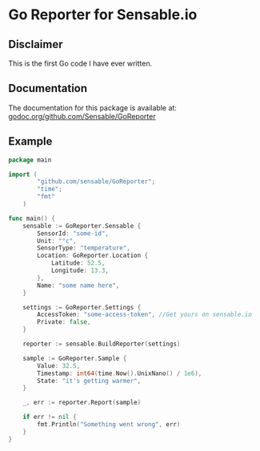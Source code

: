 # Go Reporter for Sensable.io

## Disclaimer

This is the first Go code I have ever written.

## Documentation

The documentation for this package is available at: [godoc.org/github.com/Sensable/GoReporter](http://godoc.org/github.com/Sensable/GoReporter)

## Example

```go
package main

import (
        "github.com/sensable/GoReporter";
        "time";
        "fmt"
    )

func main() {
    sensable := GoReporter.Sensable {
        SensorId: "some-id",
        Unit: "°c",
        SensorType: "temperature",
        Location: GoReporter.Location {
            Latitude: 52.5,
            Longitude: 13.3,
        },
        Name: "some name here",
    }

    settings := GoReporter.Settings {
        AccessToken: "some-access-token", //Get yours on sensable.io
        Private: false,
    }

    reporter := sensable.BuildReporter(settings)

    sample := GoReporter.Sample {
        Value: 32.5,
        Timestamp: int64(time.Now().UnixNano() / 1e6),
        State: "it's getting warmer",
    }

    _, err := reporter.Report(sample)

    if err != nil {
        fmt.Println("Something went wrong", err)
    }
}
```
